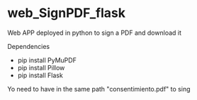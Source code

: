 # web_SignPDF_flask
Web APP deployed in python to sign a PDF and download it

Dependencies
- pip install PyMuPDF
- pip install Pillow
- pip install Flask

Yo need to have in the same path "consentimiento.pdf" to sing
